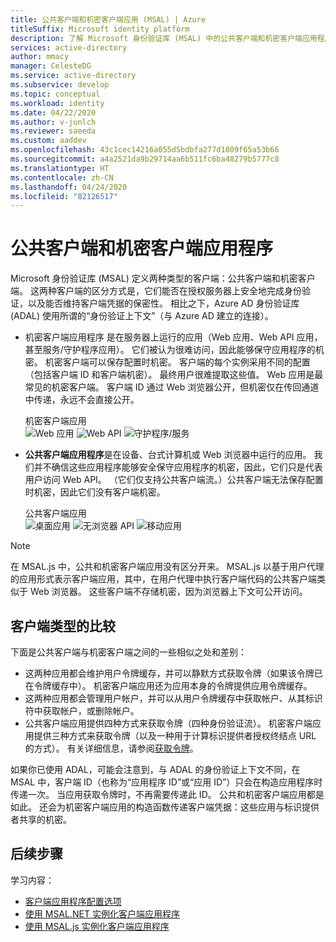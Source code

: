 ```yaml
---
title: 公共客户端和机密客户端应用 (MSAL) | Azure
titleSuffix: Microsoft identity platform
description: 了解 Microsoft 身份验证库 (MSAL) 中的公共客户端和机密客户端应用程序。
services: active-directory
author: mmacy
manager: CelesteDG
ms.service: active-directory
ms.subservice: develop
ms.topic: conceptual
ms.workload: identity
ms.date: 04/22/2020
ms.author: v-junlch
ms.reviewer: saeeda
ms.custom: aaddev
ms.openlocfilehash: 43c1cec14216a055d5bdbfa277d1809f65a53b66
ms.sourcegitcommit: a4a2521da9b29714aa6b511fc6ba48279b5777c8
ms.translationtype: HT
ms.contentlocale: zh-CN
ms.lasthandoff: 04/24/2020
ms.locfileid: "82126517"
---
```

# <a name="public-client-and-confidential-client-applications"></a>公共客户端和机密客户端应用程序
Microsoft 身份验证库 (MSAL) 定义两种类型的客户端：公共客户端和机密客户端。 这两种客户端的区分方式是，它们能否在授权服务器上安全地完成身份验证，以及能否维持客户端凭据的保密性。 相比之下，Azure AD 身份验证库 (ADAL) 使用所谓的“身份验证上下文”（与 Azure AD 建立的连接）。 

- 机密客户端应用程序  是在服务器上运行的应用（Web 应用、Web API 应用，甚至服务/守护程序应用）。 它们被认为很难访问，因此能够保守应用程序的机密。 机密客户端可以保存配置时机密。 客户端的每个实例采用不同的配置（包括客户端 ID 和客户端机密）。 最终用户很难提取这些值。 Web 应用是最常见的机密客户端。 客户端 ID 通过 Web 浏览器公开，但机密仅在传回通道中传递，永远不会直接公开。

    机密客户端应用 <BR>
    ![Web 应用](./media/msal-client-applications/web-app.png) ![Web API](./media/msal-client-applications/web-api.png) ![守护程序/服务](./media/msal-client-applications/daemon-service.png)

- **公共客户端应用程序**是在设备、台式计算机或 Web 浏览器中运行的应用。 我们并不确信这些应用程序能够安全保守应用程序的机密，因此，它们只是代表用户访问 Web API。 （它们仅支持公共客户端流。）公共客户端无法保存配置时机密，因此它们没有客户端机密。

    公共客户端应用 <BR>
    ![桌面应用](./media/msal-client-applications/desktop-app.png) ![无浏览器 API](./media/msal-client-applications/browserless-app.png) ![移动应用](./media/msal-client-applications/mobile-app.png)

> [!NOTE]
> 在 MSAL.js 中，公共和机密客户端应用没有区分开来。  MSAL.js 以基于用户代理的应用形式表示客户端应用，其中，在用户代理中执行客户端代码的公共客户端类似于 Web 浏览器。 这些客户端不存储机密，因为浏览器上下文可公开访问。

## <a name="comparing-the-client-types"></a>客户端类型的比较
下面是公共客户端与机密客户端之间的一些相似之处和差别：

- 这两种应用都会维护用户令牌缓存，并可以静默方式获取令牌（如果该令牌已在令牌缓存中）。 机密客户端应用还为应用本身的令牌提供应用令牌缓存。
- 这两种应用都会管理用户帐户，并可以从用户令牌缓存中获取帐户、从其标识符中获取帐户，或删除帐户。
- 公共客户端应用提供四种方式来获取令牌（四种身份验证流）。 机密客户端应用提供三种方式来获取令牌（以及一种用于计算标识提供者授权终结点 URL 的方式）。 有关详细信息，请参阅[获取令牌](msal-acquire-cache-tokens.md)。

如果你已使用 ADAL，可能会注意到，与 ADAL 的身份验证上下文不同，在 MSAL 中，客户端 ID（也称为“应用程序 ID”或“应用 ID”）只会在构造应用程序时传递一次。   当应用获取令牌时，不再需要传递此 ID。 公共和机密客户端应用都是如此。 还会为机密客户端应用的构造函数传递客户端凭据：这些应用与标识提供者共享的机密。

## <a name="next-steps"></a>后续步骤
学习内容：
- [客户端应用程序配置选项](msal-client-application-configuration.md)
- [使用 MSAL.NET 实例化客户端应用程序](msal-net-initializing-client-applications.md)
- [使用 MSAL.js 实例化客户端应用程序](msal-js-initializing-client-applications.md)

